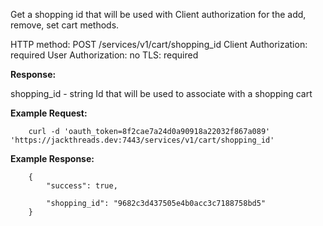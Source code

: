 Get a shopping id that will be used with Client authorization for the add, remove, set cart methods.


HTTP method: POST /services/v1/cart/shopping_id
Client Authorization: required
User Authorization: no
TLS: required


**Response:**

shopping_id - string Id that will be used to associate with a shopping cart


**Example Request:**

        curl -d 'oauth_token=8f2cae7a24d0a90918a22032f867a089' 'https://jackthreads.dev:7443/services/v1/cart/shopping_id'


**Example Response:**

        {
            "success": true,

            "shopping_id": "9682c3d437505e4b0acc3c7188758bd5"
        }